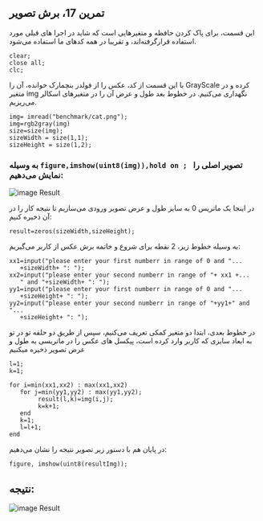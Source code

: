 ## تمرین 17، برش تصویر


این قسمت، برای پاک کردن حافظه و متغیرهایی است که شاید در اجرا های قبلی مورد استفاده قرارگرفته‌اند، و تقریبا در همه کدهای ما استفاده می‌شود.

```
clear;
close all;
clc;
```
با این قسمت از کد، عکس را از فولدر بنچمارک خوانده، آن را GrayScale کرده و در متغیر img نگهداری می‌کنیم. در خطوط بعد طول و عرض آن را در متغیرهای اسکالر می‌ریزیم. 
```
img= imread("benchmark/cat.png");
img=rgb2gray(img)
size=size(img);
sizeWidth = size(1,1);
sizeHeight = size(1,2);
```
### به وسیله ```figure,imshow(uint8(img)),hold on ; ``` تصویر اصلی را نمایش می‌دهیم:

![image Result](https://github.com/semnan-university-ai/image-processing-class-002/raw/main/exercises/msg67/asset/rgb2grayscale.jpg)

در اینجا یک ماتریس 0 به سایز طول و عرض تصویر ورودی می‌سازیم تا نتیجه کار را در آن ذخیره کنیم: 
```
result=zeros(sizeWidth,sizeHeight);

```
 به وسیله خطوط زیر، 2 نقطه برای شروع و خاتمه برش عکس از کاربر می‌گیریم:
 ```
 xx1=input("please enter your first numberr in range of 0 and "...
    +sizeWidth+ ": ");
xx2=input("please enter your second numberr in range of "+ xx1 +...
    " and "+sizeWidth+ ": ");
yy1=input("please enter your first numberr in range of 0 and "...
    +sizeHeight+ ": ");
yy2=input("please enter your second numberr in range of "+yy1+" and "...
    +sizeHeight+ ": ");
 ```
 در خطوط بعدی، ابتدا دو متغیر کمکی تعریف می‌کنیم، سپس از طریق دو حلقه تو در تو به ابعاد سایزی که کاربر وارد کرده است، پیکسل های عکس را در ماتریسی به طول و عرض تصویر ذخیره میکنیم
 
 
 ```
l=1;
k=1;

for i=min(xx1,xx2) : max(xx1,xx2)
    for j=min(yy1,yy2) : max(yy1,yy2);
         result(l,k)=img(i,j);  
         k=k+1;
    end
    k=1;
    l=l+1;
end

 ```





در پایان هم با دستور زیر تصویر نتیجه را نشان می‌دهیم:
```
figure, imshow(uint8(resultImg));
```

## نتیجه:
![image Result](https://github.com/semnan-university-ai/image-processing-class-002/raw/main/exercises/msg67/asset/rgb2grayscale.jpg)
